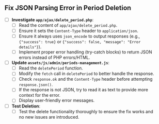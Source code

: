 ## Fix JSON Parsing Error in Period Deletion

- [ ] **Investigate `app/ajax/delete_period.php`**:
    - [ ] Read the content of `app/ajax/delete_period.php`.
    - [ ] Ensure it sets the `Content-Type` header to `application/json`.
    - [ ] Ensure it always uses `json_encode` to output responses (e.g., `{"success": true}` or `{"success": false, "message": "Error details"}`).
    - [ ] Implement proper error handling (try-catch blocks) to return JSON errors instead of PHP errors/HTML.
- [ ] **Update `assets/js/admin/periods-management.js`**:
    - [ ] Read the `deletePeriod` function.
    - [ ] Modify the `fetch` call in `deletePeriod` to better handle the response.
    - [ ] Check `response.ok` and the `Content-Type` header before attempting `response.json()`.
    - [ ] If the response is not JSON, try to read it as text to provide more context for the error.
    - [ ] Display user-friendly error messages.
- [ ] **Test Deletion**:
    - [ ] Test the delete functionality thoroughly to ensure the fix works and no new issues are introduced.
